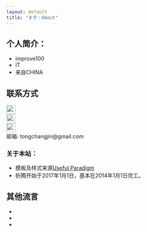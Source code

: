 ```yaml
---
layout: default
title: "关于：About"
---
```


## 个人简介：

* improve100
* IT
* 来自CHINA

## 联系方式

<p class="contact">
 <a href="http://weibo.com/improve03" title="微博联系我"><img src="http://www.sinaimg.cn/blog/developer/wiki/LOGO_32x32.png" width="24" height="24" style="display:inline-block;vertical-align:middle"></a><br/>
        <a href="http://www.zhihu.com/people/improve100" title="知乎联系我"><img src="http://www.zhihu.com/favicon.ico" width="24" height="24" style="display:inline-block;vertical-align:middle"></a><br/>
 <a href="https://github.com/improve100" title="Github联系我"><img src="http://www.github.com/favicon.ico" width="24" height="24" style="display:inline-block;vertical-align:middle"></a><br/>
邮箱: tongchangjin@gmail.com 
</p>

### 关于本站：

* 模板及样式来源[Useful Paradigm](http://usefulparadigm.com/)
* 折腾开始于2017年1月1日，基本在2014年1月1日完工。

## 其他流言
* 
*
* 
